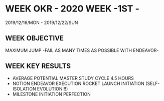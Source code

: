 # WEEK OKR - 2020 WEEK -1ST -

2019/12/16/MON - 2019/12/22/SUN

## WEEK OBJECTIVE

MAXIMUM JUMP -FAIL AS MANY TIMES AS POSSIBLE WITH ENDEAVOR-

## WEEK KEY RESULTS

- AVERAGE POTENTIAL MASTER STUDY CYCLE 4.5 HOURS
- NOTION ENDEAVOR EXECUTION ROCKET LAUNCH INITIATION (SELF-ISOLATION EVOLUTION!!!)
- MILESTONE INITIATION PERFECTION
